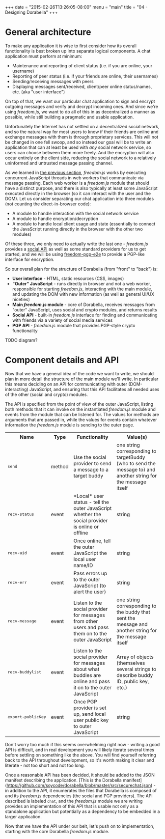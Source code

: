 +++
date = "2015-02-26T13:26:05-08:00"
menu = "main"
title = "04 - Designing Dorabella"
+++

# General architecture
To make any application it is wise to first consider how its overall
functionality is best broken up into separate logical components. A chat
application must perform at minimum:

- Maintenance and reporting of client status (i.e. if you are online, your
username)
- Reporting of peer status (i.e. if your friends are online, their usernames)
- Sending/receiving messages with peers
- Displaying messages sent/received, client/peer online status/names, etc. (aka
"user interface")

On top of that, we want our particular chat application to sign and encrypt
outgoing messages and verify and decrypt incoming ones. And since we're using
*freedom.js*, we want to do all of this in as decentralized a manner as possible,
while still building a pragmatic and usable application.

Unfortunately the Internet has not settled on a decentralized social network,
and so the natural way for most users to know if their friends are online and
exchange messages with them is through proprietary services. This will not be
changed in one fell swoop, and so instead our goal will be to write an
application that can at least be used with *any* social network service, so
users can choose between them more freely. And the encryption will also occur
entirely on the client side, reducing the social network to a relatively
uninformed and untrusted message passing channel.

As we learned in [the previous section](../03howfreedomworks), *freedom.js*
works by executing concurrent JavaScript threads in web workers that communicate
via message passing. Each web worker is a *freedom.js* module that should have a
distinct purpose, and there is also typically at least some JavaScript executed
directly in the browser (so it can interact with the user and the DOM). Let us
consider separating our chat application into three modules (not counting the
direct-in-browser code):

- A module to handle interaction with the social network service
- A module to handle encryption/decryption
- A module to handle local client usage and state (essentially to connect the
JavaScript running directly in the browser with the other two modules)

Of these three, we only need to actually write the last one - *freedom.js*
provides a
[social API](https://github.com/freedomjs/freedom/blob/master/interface/social.json)
as well as some standard providers for us to get started, and we will be using
[freedom-pgp-e2e](https://github.com/freedomjs/freedom-pgp-e2e) to provide
a PGP-like interface for encryption.

So our overall plan for the structure of Dorabella (from "front" to "back") is:

- **User interface** - HTML, static resources (CSS, images)
- **"Outer" JavaScript** - runs directly in browser and not a web worker,
responsible for starting *freedom.js*, interacting with the main module, and
updating the DOM with new information (as well as general UI/UX niceties)
- **Main *freedom.js* module** - core of Dorabella, receives messages from
"outer" JavaScript, uses social and crypto modules, and returns results
- **Social API** - built-in *freedom.js* interface for finding and communicating
with friends via a variety of social media services
- **PGP API** - *freedom.js* module that provides PGP-style crypto functionality

TODO diagram?

# Component details and API

Now that we have a general idea of the code we want to write, we should plan in
more detail the structure of the main module we'll write. In particular this
means deciding on an API for communicating with outer (DOM-interacting)
JavaScript, and ensuring that this API facilitates all needed uses of the other
(social and crypto) modules.

The API is specified from the point of view of the outer JavaScript, listing
both methods that it can invoke on the instantiated *freedom.js* module and
events from the module that can be listened for. The values for methods are
arguments that are passed in, while the values for events contain whatever
information the *freedom.js* module is sending to the outer page.

<table>
  <tr>
    <th>Name</th>
    <th>Type</th>
    <th>Functionality</th>
    <th>Value(s)</th>
  </tr>
  <tr>
    <td><pre>send</pre></td>
    <td>method</td>
    <td>Use the social provider to send a message to a target buddy</td>
    <td>one string corresponding to targetBuddy (who to send the message to)
        and another string for the message itself</td>
  </tr>
  <tr>
    <td><pre>recv-status</pre></td>
    <td>event</td>
    <td>*Local* user status - tell the outer JavaScript whether the social
        provider is online or offline</td>
    <td>string</td>
  </tr>
  <tr>
    <td><pre>recv-uid</pre></td>
    <td>event</td>
    <td>Once online, tell the outer JavaScript the local user name/ID</td>
    <td>string</td>
  </tr>
  <tr>
    <td><pre>recv-err</pre></td>
    <td>event</td>
    <td>Pass errors up to the outer JavaScript (to alert the user)</td>
    <td>string</td>
  </tr>
  <tr>
    <td><pre>recv-message</pre></td>
    <td>event</td>
    <td>Listen to the social provider for messages from other users and pass
        them on to the outer JavaScript</td>
    <td>one string corresponding to the buddy that sent the message and another
        string for the message itself</td>
  </tr>
  <tr>
    <td><pre>recv-buddylist</pre></td>
    <td>event</td>
    <td>Listen to the social provider for messages about what buddies are
        online and pass it on to the outer JavaScript</td>
    <td>Array of objects (themselves several strings to describe buddy ID,
        public key, etc.)</td>
  </tr>
  <tr>
    <td><pre>export-publicKey</pre></td>
    <td>event</td>
    <td>Once PGP provider is set up, send local user public key to outer
        JavaScript</td>
    <td>string</td>
  </tr>
</table>

Don't worry too much if this seems overwhelming right now - writing a good API
is difficult, and in real development you will likely iterate several times
before settling on something like the above. You will find yourself referring
back to the API throughout development, so it's worth making it clear and
literate - not too short and not too long.

Once a reasonable API has been decided, it should be added to the JSON manifest
describing the application. [This is the Dorabella manifest]
(https://github.com/soycode/dorabella/blob/master/src/securechat.json) - in
addition to the API, it enumerates the files that Dorabella is composed of and
its *freedom.js* dependencies (the social and PGP providers). The API described
is labeled `chat`, and the *freedom.js* module we are writing provides an
implementation of this API that is usable not only as a standalone application
but potentially as a dependency to be embedded in a larger application.

Now that we have the API under our belt, let's push on to implementation,
starting with the core Dorabella *freedom.js* module.
